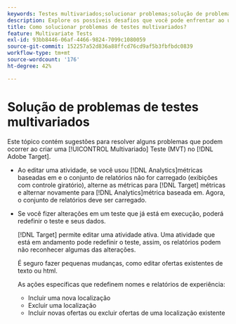 ```yaml
---
keywords: Testes multivariados;solucionar problemas;solução de problemas;mvt
description: Explore os possíveis desafios que você pode enfrentar ao usar as atividades de Teste multivariado (MVT) no Adobe Target, juntamente com as soluções sugeridas.
title: Como solucionar problemas de testes multivariados?
feature: Multivariate Tests
exl-id: 93bb8446-06af-4466-9824-7099c1080059
source-git-commit: 152257a52d836a88ffcd76cd9af5b3fbfbdc0839
workflow-type: tm+mt
source-wordcount: '176'
ht-degree: 42%

---
```


# Solução de problemas de testes multivariados

Este tópico contém sugestões para resolver alguns problemas que podem ocorrer ao criar uma [!UICONTROL Multivariado] Teste (MVT) no [!DNL Adobe Target].

* Ao editar uma atividade, se você usou [!DNL Analytics]métricas baseadas em e o conjunto de relatórios não for carregado (exibições com controle giratório), alterne as métricas para [!DNL Target] métricas e alternar novamente para [!DNL Analytics]métrica baseada em. Agora, o conjunto de relatórios deve ser carregado.
* Se você fizer alterações em um teste que já está em execução, poderá redefinir o teste e seus dados.

   [!DNL Target] permite editar uma atividade ativa. Uma atividade que está em andamento pode redefinir o teste, assim, os relatórios podem não reconhecer algumas das alterações.

   É seguro fazer pequenas mudanças, como editar ofertas existentes de texto ou html.

   As ações específicas que redefinem nomes e relatórios de experiência:

   * Incluir uma nova localização
   * Excluir uma localização
   * Incluir novas ofertas ou excluir ofertas de uma localização existente
